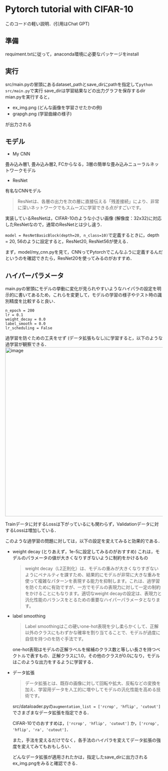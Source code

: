# Pytorch tutorial with CIFAR-10
このコードの軽い説明．(引用はChat GPT)

## 準備
requiment.txtに従って，anaconda環境に必要なパッケージをinstall

## 実行
src/main.pyの冒頭にあるdataset_pathとsave_dirにpathを指定して`python src/main.py`で実行
save_dirは学習結果などの出力グラフを保存するdir
mian.pyを実行すると，
- ex_img.png (どんな画像を学習させたかの例)
- grapgh.png (学習曲線の様子)
  
が出力される

## モデル
- My CNN
  
畳み込み層1, 畳み込み層2, FCからなる，3層の簡単な畳み込みニューラルネットワークモデル

- ResNet
  
有名なCNNモデル
> ResNetは、各層の出力を次の層に直接伝える「残差接続」により、非常に深いネットワークでもスムーズに学習できる点がすごいです。

実装しているResNetは，CIFAR-10のような小さい画像 (解像度：32x32)に対応したResNetなので，通常のResNetとは少し違う．

`model = ResNetBasicBlock(depth=20, n_class=10)`で定義するときに，depth = 20, 56のように設定すると，ResNet20, ResNet56が使える．

まず，model/my_cnn.pyを見て，CNNってPytorchでこんなふうに定義するんだというのを確認できたら，ResNet20を使ってみるのがおすすめ．

## ハイパーパラメータ

main.pyの冒頭にモデルの挙動に変化が見られやすいようなハイパラの設定を明示的に書いてあるため，これらを変更して，モデルの学習の様子やテスト時の識別精度を比較すると良い．

```
n_epoch = 200
lr = 0.1
weight_decay = 0.0
label_smooth = 0.0
lr_scheduling = False
```

過学習を防ぐための工夫をせず (データ拡張もなし)に学習すると，以下のような過学習が観察できる．
<img width="541" alt="image" src="https://github.com/user-attachments/assets/4210a624-072f-47cf-b160-8d5868ed87a5" />


Trainデータに対するLossは下がっているにも関わらず，Validationデータに対するLossは増加している．

このような過学習の問題に対しては，以下の設定を変えてみると効果的である．

- weight decay (とりあえず，1e-5に設定してみるのがおすすめ)
  これは，モデルのパラメータの値が大きくなりすぎないように制約をかけるもの
  
  > weight decay（L2正則化）は、モデルの重みが大きくなりすぎないようにペナルティを課すため、結果的にモデルが非常に大きな重みを使って複雑なパターンを表現する能力を抑制します。これは、過学習を防ぐために有効ですが、一方でモデルの表現力に対して一定の制約をかけることにもなります。適切なweight decayの設定は、表現力と汎化性能のバランスをとるための重要なハイパーパラメータとなります。
  
- label smoothing
  > Label smoothingはこの硬いone-hot表現を少し柔らかくして、正解以外のクラスにもわずかな確率を割り当てることで、モデルが過度に自信を持つのを防ぐ手法です。
  
  one-hot表現はモデルの正解ラベルを候補のクラス数と等しい長さを持つベクトルで表すもの．正解クラスに1.0，その他のクラスが0.0になり，モデルはこのような出力をするように学習する．

- データ拡張
  > データ拡張とは、既存の画像に対して回転や拡大、反転などの変換を加え、学習用データを人工的に増やしてモデルの汎化性能を高める技術です。
  
  src/dataloader.pyの`augmentation_list = ['rcrop', 'hflip', 'cutout']`でさまざまなデータ拡張を指定できる．
  
  CIFAR-10でのおすすめは，`['rcrop', 'hflip', 'cutout']` か，`['rcrop', 'hflip', 'ra', 'cutout']`．

  また，手法を変えるだけでなく，各手法のハイパラを変えてデータ拡張の強度を変えてみてもおもしろい．

  どんなデータ拡張が適用されたかは，指定したsave_dirに出力されるex_img.pngをみると確認できる．


